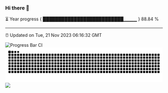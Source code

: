 ### Hi there 👋

⏳ Year progress { ██████████████████████████▁▁▁▁ } 88.84 %

---

⏰ Updated on Tue, 21 Nov 2023 06:16:32 GMT

![Progress Bar CI](https://github.com/liununu/liununu/workflows/Progress%20Bar%20CI/badge.svg)![](https://raw.githubusercontent.com/L1cardo/L1cardo/main/assets/github-contribution-grid-snake.svg)![](https://raw.githubusercontent.com/seesaws/seesaws/main/assets/github-contribution-grid-snake.svg)
